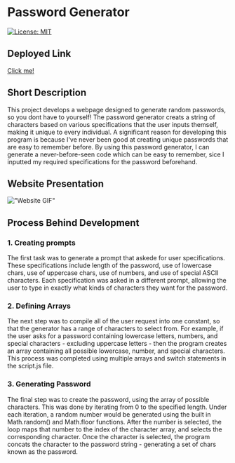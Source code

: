 # Password Generator

[![License: MIT](https://img.shields.io/badge/License-MIT-yellow.svg)](https://opensource.org/licenses/MIT)

## Deployed Link 

<a href="https://pbyakod.github.io/password-generator/">Click me!</a>

## Short Description
This project develops a webpage designed to generate random passwords, so you dont have to yourself! The password generator creats a string of characters based on various specifications that the user inputs themself, making it unique to every individual. A significant reason for developing this program is because I've never been good at creating unique passwords that are easy to remember before. By using this password generator, I can generate a never-before-seen code which can be easy to remember, sice I inputted my required specifications for the password beforehand. 

## Website Presentation
!["Website GIF"](./assets/gifs/password-generator.gif)

## Process Behind Development

### 1. Creating prompts

The first task was to generate a prompt that askede for user specifications. These specifications include length of the password, use of lowercase chars, use of uppercase chars, use of numbers, and use of special ASCII characters. Each specification was asked in a different prompt, allowing the user to type in exactly what kinds of characters they want for the password.

### 2. Defining Arrays

The next step was to compile all of the user request into one constant, so that the generator has a range of characters to select from. For example, if the user asks for a password containing lowercase letters, numbers, and special characters - excluding uppercase letters - then the program creates an array containing all possible lowercase, number, and special characters. This process was completed using multiple arrays and switch statements in the script.js file. 

### 3. Generating Password

The final step was to create the password, using the array of possible characters. This was done by iterating from 0 to the specified length. Under each iteration, a random number would be generated using the built in Math.random() and Math.floor functions. After the number is selected, the loop maps that number to the index of the character array, and selects the corresponding character. Once the character is selected, the program concats the character to the password string - generating a set of chars known as the password. 



